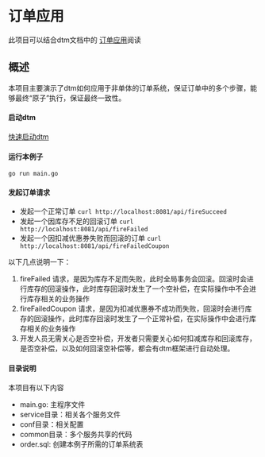 # 订单应用

此项目可以结合dtm文档中的 [订单应用](https://dtm.pub/app/order.html)阅读

## 概述
本项目主要演示了dtm如何应用于非单体的订单系统，保证订单中的多个步骤，能够最终“原子”执行，保证最终一致性。

#### 启动dtm
[快速启动dtm](https://dtm.pub/guide/install.html)

#### 运行本例子
`go run main.go`

#### 发起订单请求
- 发起一个正常订单 `curl http://localhost:8081/api/fireSucceed`
- 发起一个因库存不足的回滚订单 `curl http://localhost:8081/api/fireFailed`
- 发起一个因扣减优惠券失败而回滚的订单 `curl http://localhost:8081/api/fireFailedCoupon`

以下几点说明一下：
1. fireFailed 请求，是因为库存不足而失败，此时全局事务会回滚。回滚时会进行库存的回滚操作，此时库存回滚时发生了一个空补偿，在实际操作中不会进行库存相关的业务操作
2. fireFailedCoupon 请求，是因为扣减优惠券不成功而失败，回滚时会进行库存的回滚操作，此时库存回滚时发生了一个正常补偿，在实际操作中会进行库存相关的业务操作
3. 开发人员无需关心是否空补偿，开发者只需要关心如何扣减库存和回滚库存，是否空补偿，以及如何回滚空补偿等，都会有dtm框架进行自动处理。

#### 目录说明
本项目有以下内容
- main.go: 主程序文件
- service目录：相关各个服务文件
- conf目录：相关配置
- common目录：多个服务共享的代码
- order.sql: 创建本例子所需的订单系统表

